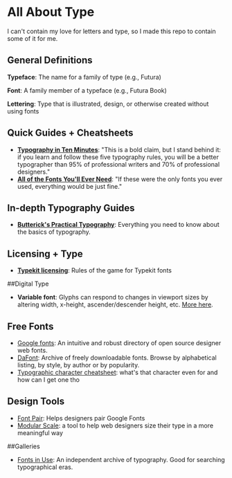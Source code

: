 # All About Type
I can't contain my love for letters and type, so I made this repo to contain some of it for me.

## General Definitions
**Typeface**: The name for a family of type (e.g., Futura)

**Font**: A family member of a typeface (e.g., Futura Book)

**Lettering**: Type that is illustrated, design, or otherwise created without using fonts

## Quick Guides + Cheatsheets
+ **[Typography in Ten Minutes](http://practicaltypography.com/typography-in-ten-minutes.html)**: "This is a bold claim, but I stand be­hind it: if you learn and fol­low these five ty­pog­ra­phy rules, you will be a bet­ter ty­pog­ra­pher than 95% of pro­fes­sional writ­ers and 70% of pro­fes­sional de­sign­ers."
+ **[All of the Fonts You'll Ever Need](http://kadavy.net/allthefontsyoulleverneed-kadavy.pdf)**: "If these were the only fonts you ever used, everything would be just fine."

## In-depth Typography Guides
+ **[Butterick's Practical Typography](http://practicaltypography.com/)**: Everything you need to know about the basics of typography.

## Licensing + Type
+ **[Typekit licensing](https://helpx.adobe.com/typekit/using/font-licensing.html)**: Rules of the game for Typekit fonts

##Digital Type
+ **Variable font**: Glyphs can respond to changes in viewport sizes by altering width, x-height, ascender/descender height, etc. [More here](https://blog.typekit.com/2016/09/14/variable-fonts-a-new-kind-of-font-for-flexible-design/).

## Free Fonts
+ [Google fonts](https://fonts.google.com/): An intuitive and robust directory of open source designer web fonts.
+ [DaFont](http://www.dafont.com/): Archive of freely downloadable fonts. Browse by alphabetical listing, by style, by author or by popularity.
+ [Typographic character cheatsheet](https://www.typewolf.com/cheatsheet): what's that character even for and how can I get one tho


## Design Tools
+ [Font Pair](http://fontpair.co/): Helps designers pair Google Fonts
+ [Modular Scale](http://www.modularscale.com/): a tool to help web designers size their type in a more meaningful way


##Galleries
+ [Fonts in Use](https://fontsinuse.com): An independent archive of typography. Good for searching typographical eras.
